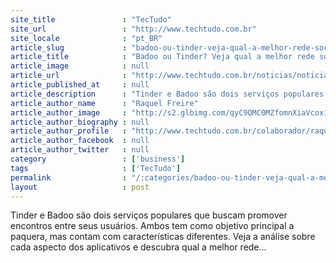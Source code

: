 ```yaml
---
site_title               : "TecTudo"
site_url                 : "http://www.techtudo.com.br"
site_locale              : "pt_BR"
article_slug             : "badoo-ou-tinder-veja-qual-a-melhor-rede-social-para-namorar-online"
article_title            : "Badoo ou Tinder? Veja qual a melhor rede social para namorar online"
article_image            : null
article_url              : "http://www.techtudo.com.br/noticias/noticia/2015/02/badoo-ou-tinder-veja-qual-melhor-rede-social-para-namorar-online.html"
article_published_at     : null
article_description      : "Tinder e Badoo são dois serviços populares que buscam promover encontros entre seus usuários. Ambos tem como objetivo principal a paquera, mas contam com características diferentes. Veja a análise sobre cada aspecto dos aplicativos e descubra qual a melhor rede..."
article_author_name      : "Raquel Freire"
article_author_image     : "http://s2.glbimg.com/qyC9QMC0MZfomnXiaVcox1P-hZ8=/30x30/s2.glbimg.com/SWDvw4bRbjZPezc8h_uvjHqioA8=/0x0:140x140/75x75/s.glbimg.com/po/tt2/f/original/2013/01/24/raquel-freire.jpg"
article_author_biography : null
article_author_profile   : "http://www.techtudo.com.br/colaborador/raquel-freire.html"
article_author_facebook  : null
article_author_twitter   : null
category                 : ['business']
tags                     : ['TecTudo']
permalink                : "/:categories/badoo-ou-tinder-veja-qual-a-melhor-rede-social-para-namorar-online/"
layout                   : post
---
```


Tinder e Badoo são dois serviços populares que buscam promover encontros entre seus usuários. Ambos tem como objetivo principal a paquera, mas contam com características diferentes. Veja a análise sobre cada aspecto dos aplicativos e descubra qual a melhor rede...
